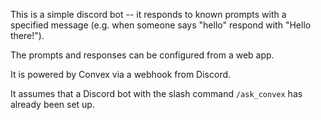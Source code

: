 This is a simple discord bot -- it responds to known prompts with a specified message
(e.g. when someone says "hello" respond with "Hello there!").

The prompts and responses can be configured from a web app.

It is powered by Convex via a webhook from Discord.

It assumes that a Discord bot with the slash command `/ask_convex` has already been
set up.
